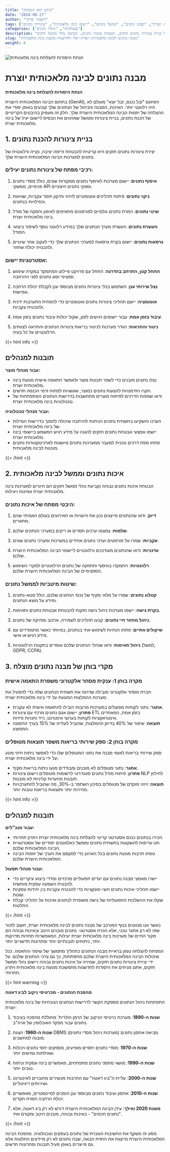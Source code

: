```yaml
---
title: "מידע הוא המפתח"
date: "2024-08-27"
author: "דיפנקר סרקר"
tags: ["בינה מלאכותית יוצרת", "מבנה נתונים", "ממשל נתונים", "יישום בינה מלאכותית", "צינורות נתונים"]
categories: ["טכנולוגיה", "ניהול נתונים"]
description: "למדו כיצד לבנות ולנהל נתונים ביעילות ליישום בינה מלאכותית יוצרת, כולל בניית צינורות נתונים חזקים, הבטחת איכות נתונים, וקביעת נהלי ממשל חזקים."
slug: "מבנה-נתונים-לבינה-מלאכותית-יוצרת-יסוד-לחדשנות-מונעת-בינה-מלאכותית"
weight: 6
---
```


![הנחת היסודות להצלחת בינה מלאכותית](/6.png)

# מבנה נתונים לבינה מלאכותית יוצרת
**הנחת היסודות להצלחת בינה מלאכותית**

בתחום הבינה המלאכותית היוצרת (GenAI), הפתגם "זבל נכנס, זבל יוצא" מעולם לא היה רלוונטי יותר. האיכות, המבנה והניהול של הנתונים שלך קובעים באופן יסודי את ההצלחה של יוזמות הבינה המלאכותית היוצרת שלך. חלק זה מעמיק בהיבטים הקריטיים של הכנת נתונים, בניית צינורות וממשל שמהווים את הבסיס ליישום יעיל של בינה מלאכותית יוצרת.

## 1. בניית צינורות להכנת נתונים

יצירת צינורות נתונים חזקים היא קריטית להבטחת זרימה יציבה, נקייה ורלוונטית של נתונים למערכות הבינה המלאכותית היוצרת שלך.

### רכיבי מפתח של צינורות נתונים יעילים:

1. **איסוף נתונים**: יישום מערכות לאיסוף נתונים ממקורות שונים, כולל מסדי נתונים פנימיים, ממשקי API וספקי נתונים חיצוניים.

2. **ניקוי נתונים**: פיתוח תהליכים אוטומטיים לזיהוי ותיקון חוסר עקביות, שגיאות וכפילויות בנתונים.

3. **שינוי נתונים**: המרת נתונים גולמיים לפורמטים מתאימים לאימון והסקה של מודל בינה מלאכותית יוצרת.

4. **העשרת נתונים**: העשרת מערך הנתונים שלך במידע רלוונטי נוסף לשיפור ביצועי המודל.

5. **גרסאות נתונים**: יישום בקרת גרסאות למערכי הנתונים שלך כדי לעקוב אחר שינויים ולהבטיח יכולת שחזור.

### אסטרטגיות יישום:

1. **התחל קטן, התרחב בהדרגה**: התחל עם פרויקט פיילוט המתמקד במקרה שימוש ספציפי וסוג נתונים לפני ההרחבה.

2. **נצל שירותי ענן**: השתמש בכלי צינורות נתונים מבוססי ענן לקבלת יכולת הרחבה וגמישות.

3. **אוטומציה**: יישם תהליכי צינורות נתונים אוטומטיים כדי להפחית התערבות ידנית ולהבטיח עקביות.

4. **עיבוד בזמן אמת**: עבור יישומים רגישים לזמן, שקול יכולות עיבוד נתונים בזמן אמת.

5. **ניטור והתראות**: הגדר מערכות לניטור בריאות צינורות הנתונים והתראה לצוותים הרלוונטיים על כל בעיה.

{{< hint info >}}
## תובנות למנהלים

**עבור מנהלי מוצר:**
- נצלו נתונים מובנים כדי לשפר תכונות מוצר ולאפשר התאמה אישית מונעת בינה מלאכותית יוצרת.
- חקרו הזדמנויות להצעות נתונים כמוצר, שעשויות לפתוח זרמי הכנסה חדשים.
- ודאו שמפות הדרכים לפיתוח מוצרים מתחשבות בדרישות הנתונים המתפתחות של טכנולוגיות בינה מלאכותית יוצרת.

**עבור מנהלי טכנולוגיה:**
- הערכו והשקיעו בתשתית נתונים הניתנת להרחבה שיכולה לתמוך בדרישות הגדלות של בינה מלאכותית יוצרת.
- יישמו אמצעי אבטחת נתונים חזקים להגנה על מידע רגיש המשמש ביישומי בינה מלאכותית יוצרת.
- פתחו מפת דרכים טכנית למעבר ממערכות נתונים מיושנות לארכיטקטורות נתונים מוכנות לבינה מלאכותית.

{{< /hint >}}

## 2. איכות נתונים וממשל לבינה מלאכותית

הבטחת איכות נתונים גבוהה וקביעת נהלי ממשל חזקים הם חיוניים למערכות בינה מלאכותית יוצרת אמינות ויעילות.

### היבטי מפתח של איכות נתונים:

1. **דיוק**: ודאו שהנתונים מייצגים נכון את הישויות או האירועים בעולם האמיתי שהם מתארים.

2. **שלמות**: צמצמו ערכים חסרים או ריקים במערכי הנתונים שלכם.

3. **עקביות**: שמרו על פורמטים וערכי נתונים אחידים במערכות ומערכי נתונים שונים.

4. **עדכניות**: ודאו שהנתונים מעודכנים ורלוונטיים ליישומי הבינה המלאכותית היוצרת שלכם.

5. **רלוונטיות**: התמקדו באיסוף ותחזוקה של נתונים הרלוונטיים למקרי השימוש הספציפיים של הבינה המלאכותית היוצרת שלכם.

### שיטות מיטביות לממשל נתונים:

1. **קטלוג נתונים**: שמרו על מלאי מקיף של נכסי הנתונים שלכם, כולל מטא-נתונים ומידע על מוצא הנתונים.

2. **בקרת גישה**: יישמו מערכות ניהול גישה חזקות להבטחת אבטחת נתונים ותאימות.

3. **ניהול מחזור חיי נתונים**: קבעו תהליכים לשמירה, ארכוב ומחיקה של נתונים.

4. **שיקולים אתיים**: פתחו הנחיות לשימוש אתי בנתונים, במיוחד כאשר מתמודדים עם מידע רגיש או אישי.

5. **ניהול תאימות**: ודאו שנהלי הנתונים שלכם עומדים בתקנות הרלוונטיות (למשל, GDPR, CCPA).

## 3. מקרי בוחן של מבנה נתונים מוצלח

### מקרה בוחן 1: ענקית מסחר אלקטרוני משפרת התאמה אישית

חברת מסחר אלקטרוני מובילה שדרגה את תשתית הנתונים שלה כדי להפעיל את מערכת ההמלצות המונעת על ידי בינה מלאכותית יוצרת:

- **אתגר**: נתוני לקוחות מפוצלים במערכות מרובות הובילו להתאמה אישית לא עקבית.
- **פתרון**: יישום אגם נתונים מרכזי עם צינורות ETL בזמן אמת, המאחדים אינטראקציות לקוחות בערוצי אינטרנט, נייד וחנויות פיזיות.
- **תוצאה**: שיפור של 40% בדיוק ההמלצות, שהוביל לעלייה של 15% בערך ההזמנה הממוצע.

### מקרה בוחן 2: ספק שירותי בריאות משפר תוצאות מטופלים

ספק שירותי בריאות לאומי מבנה את נתוני המטופלים שלו כדי לאפשר ניתוח חיזוי מונע על ידי בינה מלאכותית יוצרת:

- **אתגר**: נתוני מטופלים לא מובנים ומבודדים מנעו ניתוח בריאות מקיף.
- **פתרון**: פיתוח מודל נתונים סטנדרטי לרשומות מטופלים ויישום צינורות NLP לחילוץ תובנות מהערות קליניות לא מובנות.
- **תוצאה**: זיהוי מוקדם של מטופלים בסיכון השתפר ב-30%, מה שהוביל להתערבויות מהירות יותר ותוצאות בריאות טובות יותר.

{{< hint info >}}

## תובנות למנהלים

**עבור מנכ"לים:**
- הכירו בנתונים כנכס אסטרטגי קריטי להצלחת בינה מלאכותית יוצרת ויתרון תחרותי.
- תנו עדיפות להשקעות בתשתית נתונים וממשל כאלמנטים יסודיים של אסטרטגיית הבינה המלאכותית שלכם.
- טפחו תרבות מונעת נתונים בכל הארגון כדי למקסם את הערך של יוזמות הבינה המלאכותית היוצרת שלכם.

**עבור מנהלי תפעול:**
- יישרו מאמצי מבנה נתונים עם יעדים תפעוליים מרכזיים ומדדי ביצוע עיקריים כדי להבטיח השפעה עסקית מוחשית.
- יישמו תהליכי איכות נתונים חוצי-פונקציות כדי להבטיח עקביות בין יחידות עסקיות שונות.
- שקלו את ההשלכות התפעוליות של גישה משופרת לנתונים ואיכות על תהליכי קבלת החלטות.

{{< /hint >}}

כאשר אנו מנווטים בנוף המורכב של מבנה נתונים לבינה מלאכותית יוצרת, חשוב לזכור שזה לא רק אתגר טכני, אלא הכרח אסטרטגי. נתונים מובנים היטב ובאיכות גבוהה הם מקור החיים של מערכות בינה מלאכותית יוצרת יעילות, המאפשרות תחזיות מדויקות יותר, ניתוחים תובנתיים יותר ופתרונות חדשניים יותר.

המפתח להצלחה טמון בראיית מבנה הנתונים כתהליך מתמשך של שיפור והתאמה. ככל שיכולות הבינה המלאכותית היוצרת שלכם מתפתחות, כך גם צרכי הנתונים שלכם. על ידי יצירת צינורות נתונים חזקים, שמירה על איכות נתונים גבוהה ויישום נהלי ממשל חזקים, אתם מניחים את היסודות לחדשנות מתמשכת מונעת בינה מלאכותית ויתרון תחרותי.

{{< hint warning >}}

**מהפכת הנתונים - מכרטיסי ניקוב לביג דאטה**

התפתחות ניהול הנתונים מספקת הקשר לדרישות הנתונים הנוכחיות של בינה מלאכותית יוצרת:

1. **שנות ה-1890**: מערכת כרטיסי הניקוב של הרמן הולרית' מחוללת מהפכה בעיבוד נתונים עבור מפקד האוכלוסין של ארה"ב.

2. **שנות ה-1960**: הצגת DBMS (מערכות ניהול מסדי נתונים) מביאה אחסון נתונים מובנה למחשבים.

3. **שנות ה-1970**: מסדי נתונים יחסיים מופיעים, מספקים יחסי נתונים ויכולות שאילתות גמישים יותר.

4. **שנות ה-1990**: מושגי מחסני נתונים מתפתחים, מאפשרים בינה עסקית וניתוח טובים יותר.

5. **שנות ה-2000**: עליית ה"ביג דאטה" עם התרבות מכשירים מחוברים לאינטרנט ושירותים דיגיטליים.

6. **שנות ה-2010**: אחסון ועיבוד נתונים מבוססי ענן הופכים למיינסטרים, מאפשרים יכולת הרחבה חסרת תקדים.

7. **משנת 2020 ואילך**: עידן הבינה המלאכותית היוצרת דורש לא רק ביג דאטה, אלא "נתונים חכמים" - באיכות גבוהה, מובנים היטב ומקורם אתי.

{{< /hint >}}

מסע זה משקף את החשיבות הגוברת של נתונים בעסקים וטכנולוגיה. מהפכת הבינה המלאכותית היוצרת מייצגת את החזית הבאה, שבה נתונים לא רק מיידעים החלטות אלא גם מייצרים באופן פעיל תובנות ופתרונות חדשים.